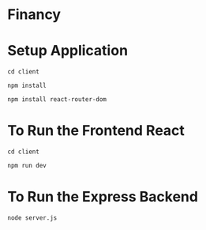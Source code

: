 # Financy

# Setup Application 

<code>cd client</code>

<code>npm install</code>

<code>npm install react-router-dom</code>

# To Run the Frontend React

<code>cd client</code>

<code>npm run dev</code>

# To Run the Express Backend

<code>node server.js</code>



